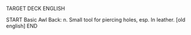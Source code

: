 TARGET DECK
ENGLISH

START
Basic
Awl
Back: n. Small tool for piercing holes, esp. In leather. [old english]
END

